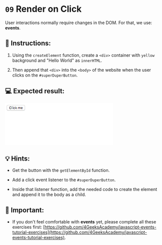 # `09` Render on Click

User interactions normally require changes in the DOM. For that, we use: **events**. 

## 📝 Instructions:

1. Using the `createElement` function, create a `<div>` container with `yellow` background and "Hello World" as `innerHTML`.

2. Then append that `<div>` into the `<body>` of the website when the user clicks on the `#superDuperButton`.

## 💻 Expected result:

![Expected Result Gif](../../.learn/assets/10-1.gif)

## 💡 Hints:

+ Get the button with the `getElementById` function.

+ Add a click event listener to the `#superDuperButton`.

+ Inside that listener function, add the needed code to create the element and append it to the body as a child.

## 🔎 Important:

+ If you don't feel comfortable with **events** yet, please complete all these exercises first: [https://github.com/4GeeksAcademy/javascript-events-tutorial-exercises](https://github.com/4GeeksAcademy/javascript-events-tutorial-exercises).
